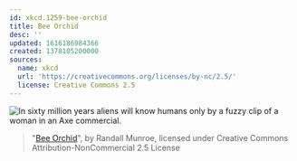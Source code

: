 ```yaml
---
id: xkcd.1259-bee-orchid
title: Bee Orchid
desc: ''
updated: 1616186984366
created: 1378105200000
sources:
  name: xkcd
  url: 'https://creativecommons.org/licenses/by-nc/2.5/'
  license: Creative Commons 2.5
---
```

![In sixty million years aliens will know humans only by a fuzzy clip of a woman in an Axe commercial.](https://imgs.xkcd.com/comics/bee_orchid.png)
> "[Bee Orchid](https://xkcd.com/1259/)", by Randall Munroe, licensed under Creative Commons Attribution-NonCommercial 2.5 License
